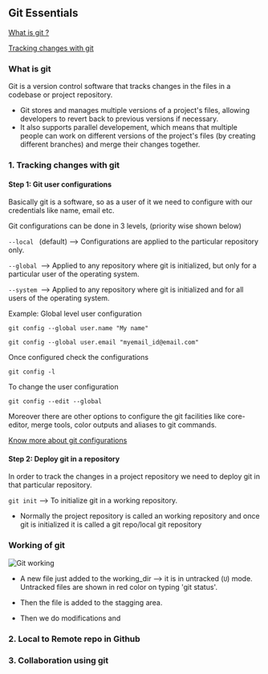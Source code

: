 ## Git Essentials
[What is git ?](#what-is-git)

[Tracking changes with git](#1-tracking-changes-with-git)

### What is git
Git is a version control software that tracks changes in the files in a codebase or project repository.

- Git stores and manages multiple versions of a project's files, allowing developers to revert back to previous versions if necessary. 
- It also supports parallel developement, which means that multiple people can work on different versions of the project's files (by creating different branches) and merge their changes together.

### 1. Tracking changes with git

#### Step 1: Git user configurations
Basically git is a software, so as a user of it we need to configure with our credentials like name, email etc.

Git configurations can be done in 3 levels, (priority wise shown below)

```--local ``` (default) --> Configurations are applied to the particular repository only.


```--global ```--> Applied to any repository where git is initialized, but only for a particular user of the operating system.

```--system ```--> Applied to any repository where git is initialized and for all users of the operating system.

Example: Global level user configuration
```
git config --global user.name "My name"

git config --global user.email "myemail_id@email.com"
```
Once configured check the configurations
```
git config -l
```
To change the user configuration
```
git config --edit --global
```

Moreover there are other options to configure the git facilities like core-editor, merge tools, color outputs and aliases to git commands.

[Know more about git configurations](https://www.atlassian.com/git/tutorials/setting-up-a-repository/git-config)

#### Step 2: Deploy git in a repository

In order to track the changes in a project repository we need to deploy git in that particular repository.

``` git init ```  --> To initialize git in a working repository.

- Normally the project repository is called an working repository and once git is initialized it is called a git repo/local git repository

### Working of git

![Git working](gitWorking.jpg)

- A new file just added to the working_dir --> it is in untracked (```U```) mode. Untracked files are shown in red color on typing 'git status'.

- Then the file is added to the stagging area.

- Then we do modifications and 



### 2. Local to Remote repo in Github

### 3. Collaboration using git